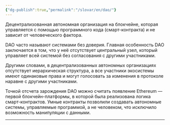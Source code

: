 ```yaml
---
{"dg-publish":true,"permalink":"/slovar/en/dao/"}
---
```



Децентрализованная автономная организация на блокчейне, которая управляется с помощью программного кода (смарт-контракта) и не зависит от человеческого фактора.

DAO часто называют системами без доверия. Главная особенность DAO заключается в том, что у неё отсутствует центральный узел, который управляет всей системой без согласования с другими участниками.

Другими словами, в децентрализованных автономных организациях отсутствует иерархическая структура, а все участники экосистемы имеют одинаковые права и могут голосовать за изменения в протоколе наравне с другими участниками.

Точкой отсчета зарождения DAO можно считать появление Ethereum — первой блокчейн-платформы, в которой была реализована логика смарт-контрактов. Умные контракты позволили создавать автономные системы, управляемые программой, а не человеком, что исключило возможность манипуляции с данными.

---

